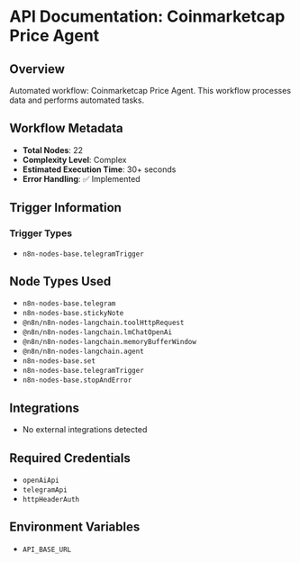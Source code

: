 # API Documentation: Coinmarketcap Price Agent

## Overview
Automated workflow: Coinmarketcap Price Agent. This workflow processes data and performs automated tasks.

## Workflow Metadata
- **Total Nodes**: 22
- **Complexity Level**: Complex
- **Estimated Execution Time**: 30+ seconds
- **Error Handling**: ✅ Implemented

## Trigger Information
### Trigger Types
- `n8n-nodes-base.telegramTrigger`

## Node Types Used
- `n8n-nodes-base.telegram`
- `n8n-nodes-base.stickyNote`
- `@n8n/n8n-nodes-langchain.toolHttpRequest`
- `@n8n/n8n-nodes-langchain.lmChatOpenAi`
- `@n8n/n8n-nodes-langchain.memoryBufferWindow`
- `@n8n/n8n-nodes-langchain.agent`
- `n8n-nodes-base.set`
- `n8n-nodes-base.telegramTrigger`
- `n8n-nodes-base.stopAndError`

## Integrations
- No external integrations detected

## Required Credentials
- `openAiApi`
- `telegramApi`
- `httpHeaderAuth`

## Environment Variables
- `API_BASE_URL`
